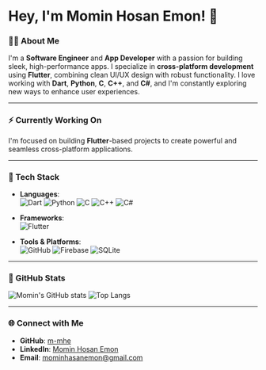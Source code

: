 # Hey, I'm Momin Hosan Emon! 👋

### 🧑‍💻 About Me
I'm a **Software Engineer** and **App Developer** with a passion for building sleek, high-performance apps. I specialize in **cross-platform development** using **Flutter**, combining clean UI/UX design with robust functionality. I love working with **Dart**, **Python**, **C**, **C++**, and **C#**, and I'm constantly exploring new ways to enhance user experiences.

---

### ⚡ Currently Working On
I'm focused on building **Flutter**-based projects to create powerful and seamless cross-platform applications.

---

### 🚀 Tech Stack

- **Languages**:  
  ![Dart](https://img.shields.io/badge/Dart-%230175C2.svg?style=for-the-badge&logo=dart&logoColor=white)
  ![Python](https://img.shields.io/badge/Python-%233776AB.svg?style=for-the-badge&logo=python&logoColor=white)
  ![C](https://img.shields.io/badge/C-%2300599C.svg?style=for-the-badge&logo=c&logoColor=white)
  ![C++](https://img.shields.io/badge/C%2B%2B-%2300599C.svg?style=for-the-badge&logo=c%2B%2B&logoColor=white)
  ![C#](https://img.shields.io/badge/C%23-%23239120.svg?style=for-the-badge&logo=c-sharp&logoColor=white)

- **Frameworks**:  
  ![Flutter](https://img.shields.io/badge/Flutter-%2302569B.svg?style=for-the-badge&logo=flutter&logoColor=white)

- **Tools & Platforms**:  
  ![GitHub](https://img.shields.io/badge/GitHub-%23121011.svg?style=for-the-badge&logo=github&logoColor=white)
  ![Firebase](https://img.shields.io/badge/Firebase-%23039BE5.svg?style=for-the-badge&logo=firebase)
  ![SQLite](https://img.shields.io/badge/SQLite-%2307405e.svg?style=for-the-badge&logo=sqlite)

---

### 🌟 GitHub Stats

![Momin's GitHub stats](https://github-readme-stats.vercel.app/api?username=m-mhe&show_icons=true&theme=default)
![Top Langs](https://github-readme-stats.vercel.app/api/top-langs/?username=m-mhe&layout=compact&theme=default&langs_count=5)

---

### 🌐 Connect with Me

- **GitHub**: [m-mhe](https://github.com/m-mhe)
- **LinkedIn**: [Momin Hosan Emon](https://www.linkedin.com/in/momin-hosan-emon/)
- **Email**: mominhasanemon@gmail.com
